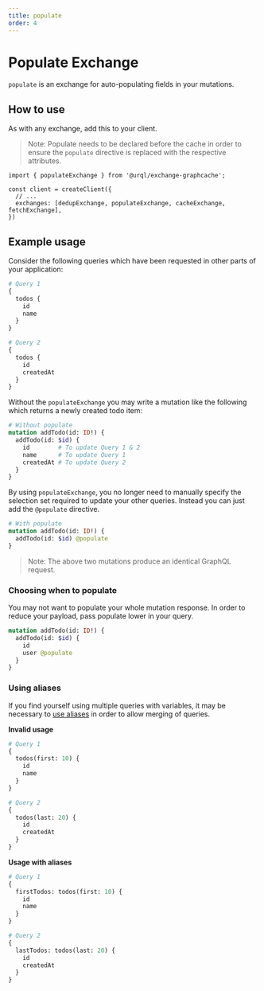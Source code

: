 ```yaml
---
title: populate
order: 4
---
```


# Populate Exchange

`populate` is an exchange for auto-populating fields in your mutations.

## How to use

As with any exchange, add this to your client.

> Note: Populate needs to be declared before the cache in order to ensure the `populate` directive is replaced with the respective attributes.

```tsx
import { populateExchange } from '@urql/exchange-graphcache';

const client = createClient({
  // ...
  exchanges: [dedupExchange, populateExchange, cacheExchange, fetchExchange],
})
```

## Example usage

Consider the following queries which have been requested in other parts of your application:


```graphql
# Query 1
{
  todos {
    id
    name
  }
} 

# Query 2
{
  todos {
    id
    createdAt
  }
}
```

Without the `populateExchange` you may write a mutation like the following which returns a newly created todo item:

```graphql
# Without populate
mutation addTodo(id: ID!) {
  addTodo(id: $id) {
    id        # To update Query 1 & 2
    name      # To update Query 1
    createdAt # To update Query 2
  }
}
```

By using `populateExchange`, you no longer need to manually specify the selection set required to update your other queries. Instead you can just add the `@populate` directive.

```graphql
# With populate
mutation addTodo(id: ID!) {
  addTodo(id: $id) @populate
}
```

> Note: The above two mutations produce an identical GraphQL request.

### Choosing when to populate

You may not want to populate your whole mutation response. In order to reduce your payload, pass populate lower in your query.

```graphql
mutation addTodo(id: ID!) {
  addTodo(id: $id) {
    id
    user @populate
  }
}
```

### Using aliases

If you find yourself using multiple queries with variables, it may be necessary to [use aliases](https://graphql.org/learn/queries/#aliases) in order to allow merging of queries.

**Invalid usage**
```graphql
# Query 1
{
  todos(first: 10) {
    id
    name
  }
} 

# Query 2
{
  todos(last: 20) {
    id
    createdAt
  }
}
```

**Usage with aliases**
```graphql
# Query 1
{
  firstTodos: todos(first: 10) {
    id
    name
  }
} 

# Query 2
{
  lastTodos: todos(last: 20) {
    id
    createdAt
  }
}
```
